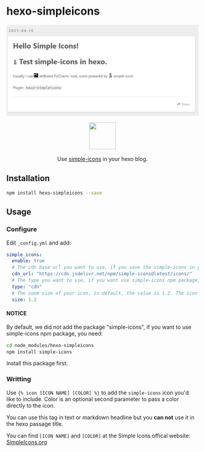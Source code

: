# hexo-simpleicons

![Picture](https://raw.githubusercontent.com/nidbCN/hexo-simpleIcons/master/images/01.jpg)

<div align="center">

<img src="https://cdn.simpleicons.org/simpleicons/black/white" width=70 height=70 />

Use [simple-icons](https://github.com/simple-icons/simple-icons) in your hexo blog.
</div>

## Installation

```bash
npm install hexo-simpleicons --save
```

## Usage

### Configure

Edit `_config.yml` and add:

```yml
simple_icons:
  enable: true
  # The cdn base url you want to use, if you save the simple-icons in your server, just modify it to the url of your simple-icons storage.
  cdn_url: "https://cdn.jsdelivr.net/npm/simple-icons@latest/icons/"
  # The type you want to use, if you want use simple-icons npm package, modify it to package.
  type: "cdn"
  # The zoom size of your icon, in default, the value is 1.2. The icon will has a seem height of line, you can modify this value to resize the icon.
  size: 1.2
```

#### NOTICE

By default, we did not add the package "simple-icons", if you want to use simple-icons npm package, you need:

```bash
cd node_modules/hexo-simpleicons
npm install simple-icons
```

Install this package first.

### Writting

Use `{% icon [ICON NAME] [COLOR] %}` to add the `simple-icons` icon you'd like to include. Color is an optional second parameter to pass a color directly to the icon.

You can use this tag in text or markdown headline but you **can not** use it in the hexo passage title.

You can find `[ICON NAME]` and `[COLOR]` at the Simple Icons offical website: [SimpleIcons.org](https://simpleicons.org/)
